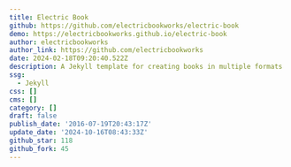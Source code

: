 ```yaml
---
title: Electric Book
github: https://github.com/electricbookworks/electric-book
demo: https://electricbookworks.github.io/electric-book
author: electricbookworks
author_link: https://github.com/electricbookworks
date: 2024-02-18T09:20:40.522Z
description: A Jekyll template for creating books in multiple formats
ssg:
  - Jekyll
css: []
cms: []
category: []
draft: false
publish_date: '2016-07-19T20:43:17Z'
update_date: '2024-10-16T08:43:33Z'
github_star: 118
github_fork: 45
---
```

